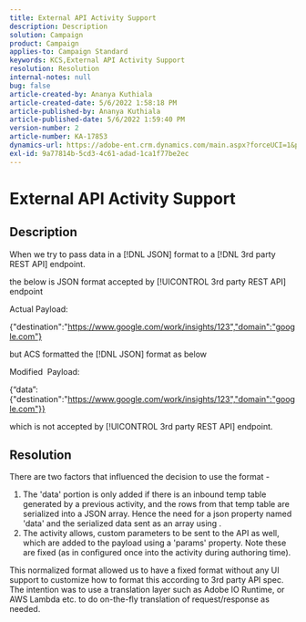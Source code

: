 ```yaml
---
title: External API Activity Support
description: Description
solution: Campaign
product: Campaign
applies-to: Campaign Standard
keywords: KCS,External API Activity Support
resolution: Resolution
internal-notes: null
bug: false
article-created-by: Ananya Kuthiala
article-created-date: 5/6/2022 1:58:18 PM
article-published-by: Ananya Kuthiala
article-published-date: 5/6/2022 1:59:40 PM
version-number: 2
article-number: KA-17853
dynamics-url: https://adobe-ent.crm.dynamics.com/main.aspx?forceUCI=1&pagetype=entityrecord&etn=knowledgearticle&id=b26efb8f-44cd-ec11-a7b5-0022480b639b
exl-id: 9a77814b-5cd3-4c61-adad-1ca1f77be2ec
---
```

# External API Activity Support

## Description


When we try to pass data in a [!DNL JSON] format to a [!DNL 3rd party REST API] endpoint.

the below is JSON format accepted by [!UICONTROL 3rd party REST API] endpoint

Actual Payload:

{"destination":"https://www.google.com/work/insights/123","domain":"google.com"}

but ACS formatted the [!DNL JSON] format as below

Modified  Payload:

{“data”:{"destination":"https://www.google.com/work/insights/123","domain":"google.com"}}

which is not accepted by [!UICONTROL 3rd party REST API] endpoint.


## Resolution


There are two factors that influenced the decision to use the format -

1. The 'data' portion is only added if there is an inbound temp table generated by a previous activity, and the rows from that temp table are serialized into a JSON array. Hence the need for a json property named 'data' and the serialized data sent as an array using .
2. The activity allows, custom parameters to be sent to the API as well, which are added to the payload using a 'params' property. Note these are fixed (as in configured once into the activity during authoring time).


This normalized format allowed us to have a fixed format without any UI support to customize how to format this according to 3rd party API spec. The intention was to use a translation layer such as Adobe IO Runtime, or AWS Lambda etc. to do on-the-fly translation of request/response as needed.
